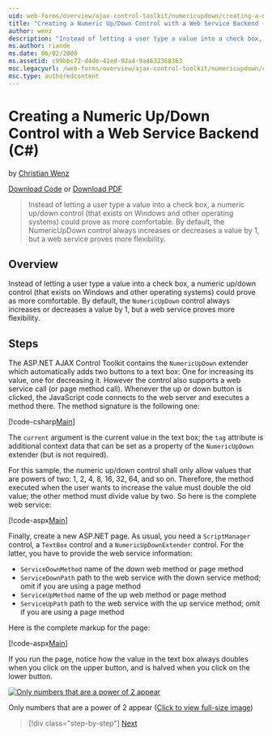 ```yaml
---
uid: web-forms/overview/ajax-control-toolkit/numericupdown/creating-a-numeric-up-down-control-with-a-web-service-backend-cs
title: "Creating a Numeric Up/Down Control with a Web Service Backend (C#) | Microsoft Docs"
author: wenz
description: "Instead of letting a user type a value into a check box, a numeric up/down control (that exists on Windows and other operating systems) could prove as more c..."
ms.author: riande
ms.date: 06/02/2008
ms.assetid: c99bbc72-d4de-41ed-92a4-9a4632368363
msc.legacyurl: /web-forms/overview/ajax-control-toolkit/numericupdown/creating-a-numeric-up-down-control-with-a-web-service-backend-cs
msc.type: authoredcontent
---
```

# Creating a Numeric Up/Down Control with a Web Service Backend (C#)

by [Christian Wenz](https://github.com/wenz)

[Download Code](http://download.microsoft.com/download/9/3/f/93f8daea-bebd-4821-833b-95205389c7d0/numericupdown1.cs.zip) or [Download PDF](http://download.microsoft.com/download/2/d/c/2dc10e34-6983-41d4-9c08-f78f5387d32b/numericupdown1CS.pdf)

> Instead of letting a user type a value into a check box, a numeric up/down control (that exists on Windows and other operating systems) could prove as more comfortable. By default, the NumericUpDown control always increases or decreases a value by 1, but a web service proves more flexibility.

## Overview

Instead of letting a user type a value into a check box, a numeric up/down control (that exists on Windows and other operating systems) could prove as more comfortable. By default, the `NumericUpDown` control always increases or decreases a value by 1, but a web service proves more flexibility.

## Steps

The ASP.NET AJAX Control Toolkit contains the `NumericUpDown` extender which automatically adds two buttons to a text box: One for increasing its value, one for decreasing it. However the control also supports a web service call (or page method call). Whenever the up or down button is clicked, the JavaScript code connects to the web server and executes a method there. The method signature is the following one:

[!code-csharp[Main](creating-a-numeric-up-down-control-with-a-web-service-backend-cs/samples/sample1.cs)]

The `current` argument is the current value in the text box; the `tag` attribute is additional context data that can be set as a property of the `NumericUpDown` extender (but is not required).

For this sample, the numeric up/down control shall only allow values that are powers of two: 1, 2, 4, 8, 16, 32, 64, and so on. Therefore, the method executed when the user wants to increase the value must double the old value; the other method must divide value by two. So here is the complete web service:

[!code-aspx[Main](creating-a-numeric-up-down-control-with-a-web-service-backend-cs/samples/sample2.aspx)]

Finally, create a new ASP.NET page. As usual, you need a `ScriptManager` control, a `TextBox` control and a `NumericUpDownExtender` control. For the latter, you have to provide the web service information:

- `ServiceDownMethod` name of the down web method or page method
- `ServiceDownPath` path to the web service with the down service method; omit if you are using a page method
- `ServiceUpMethod` name of the up web method or page method
- `ServiceUpPath` path to the web service with the up service method; omit if you are using a page method

Here is the complete markup for the page:

[!code-aspx[Main](creating-a-numeric-up-down-control-with-a-web-service-backend-cs/samples/sample3.aspx)]

If you run the page, notice how the value in the text box always doubles when you click on the upper button, and is halved when you click on the lower button.

[![Only numbers that are a power of 2 appear](creating-a-numeric-up-down-control-with-a-web-service-backend-cs/_static/image2.png)](creating-a-numeric-up-down-control-with-a-web-service-backend-cs/_static/image1.png)

Only numbers that are a power of 2 appear ([Click to view full-size image](creating-a-numeric-up-down-control-with-a-web-service-backend-cs/_static/image3.png))

> [!div class="step-by-step"]
> [Next](creating-a-numeric-up-down-control-with-a-web-service-backend-vb.md)
